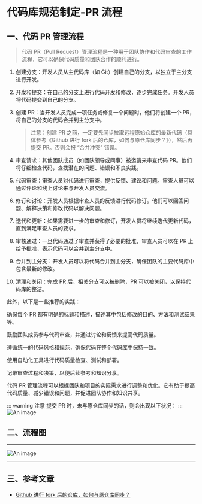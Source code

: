 # 代码库规范制定-PR 流程

<!-- ::: tip 概念
Git commit message 规范： 现在市面上比较流行的方案是 约定式提交规范（Conventional Commits）。
::: -->

## 一、代码 PR 管理流程

> 代码 PR（Pull Request）管理流程是一种用于团队协作和代码审查的工作流程，它可以确保代码质量和团队合作的顺利进行。

1. 创建分支：开发人员从主代码库（如 Git）创建自己的分支，以独立于主分支进行开发。

2. 开发和提交：在自己的分支上进行代码开发和修改，逐步完成任务。开发人员将代码提交到自己的分支。

3. 创建 PR：当开发人员完成一项任务或修复一个问题时，他们将创建一个 PR，将自己的分支的代码合并到主分支中。

   > 注意：创建 PR 之前，一定要先同步拉取远程原始仓库的最新代码（具体参考《Github 进行 fork 后的仓库，如何与原仓库同步？》），然后再提交 PR。否则会报 “合并冲突” 错误。

4. 审查请求：其他团队成员（如团队领导或同事）被邀请来审查代码 PR。他们将仔细检查代码，查找潜在的问题、错误和不良实践。

5. 代码审查：审查人员对代码进行审查，提供反馈、建议和问题。审查人员可以通过评论和线上讨论来与开发人员交流。

6. 修订和讨论：开发人员根据审查人员的反馈进行代码修订。他们可以回答问题、解释决策和修改代码以解决问题。

7. 迭代和更新：如果需要进一步的审查和修订，开发人员将继续迭代更新代码，直到满足审查人员的要求。

8. 审核通过：一旦代码通过了审查并获得了必要的批准，审查人员可以在 PR 上给予批准，表示代码可以合并到主分支中。

9. 合并到主分支：开发人员可以将代码合并到主分支，确保团队的主要代码库中包含最新的修改。

10. 清理和关闭：完成 PR 后，相关分支可以被删除，PR 可以被关闭，以保持代码库的整洁。

此外，以下是一些推荐的实践：

确保每个 PR 都有明确的标题和描述，描述其中包括修改的目的、方法和测试结果等。

鼓励团队成员参与代码审查，并通过讨论和反馈来提高代码质量。

遵循统一的代码风格和规范，确保代码在整个代码库中保持一致。

使用自动化工具进行代码质量检查、测试和部署。

记录审查过程和决策，以便后续参考和知识分享。

代码 PR 管理流程可以根据团队和项目的实际需求进行调整和优化。它有助于提高代码质量、减少错误和问题，并促进团队协作和知识共享。

::: warning 注意
提交 PR 时，未与原仓库同步的话，则会出现以下状况：
:::
![An image](/images/frontend/pr3.png)

## 二、流程图

---

![An image](/images/frontend/pr2.png)

---

<!-- ![An image](/images/frontend/pr.png) -->

## 三、参考文章

- [Github 进行 fork 后的仓库，如何与原仓库同步？](https://www.cnblogs.com/aleiyoy/p/17403927.html)
